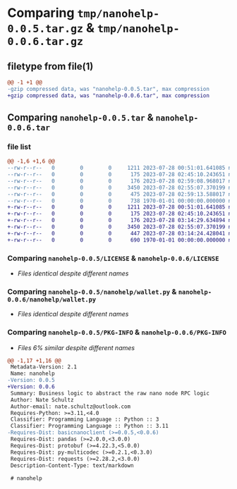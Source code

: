 # Comparing `tmp/nanohelp-0.0.5.tar.gz` & `tmp/nanohelp-0.0.6.tar.gz`

## filetype from file(1)

```diff
@@ -1 +1 @@
-gzip compressed data, was "nanohelp-0.0.5.tar", max compression
+gzip compressed data, was "nanohelp-0.0.6.tar", max compression
```

## Comparing `nanohelp-0.0.5.tar` & `nanohelp-0.0.6.tar`

### file list

```diff
@@ -1,6 +1,6 @@
--rw-r--r--   0        0        0     1211 2023-07-28 00:51:01.641085 nanohelp-0.0.5/LICENSE
--rw-r--r--   0        0        0      175 2023-07-28 02:45:10.243651 nanohelp-0.0.5/README.md
--rw-r--r--   0        0        0      176 2023-07-28 02:59:08.968017 nanohelp-0.0.5/nanohelp/__init__.py
--rw-r--r--   0        0        0     3450 2023-07-28 02:55:07.370199 nanohelp-0.0.5/nanohelp/wallet.py
--rw-r--r--   0        0        0      475 2023-07-28 02:59:13.588017 nanohelp-0.0.5/pyproject.toml
--rw-r--r--   0        0        0      738 1970-01-01 00:00:00.000000 nanohelp-0.0.5/PKG-INFO
+-rw-r--r--   0        0        0     1211 2023-07-28 00:51:01.641085 nanohelp-0.0.6/LICENSE
+-rw-r--r--   0        0        0      175 2023-07-28 02:45:10.243651 nanohelp-0.0.6/README.md
+-rw-r--r--   0        0        0      176 2023-07-28 03:14:29.634894 nanohelp-0.0.6/nanohelp/__init__.py
+-rw-r--r--   0        0        0     3450 2023-07-28 02:55:07.370199 nanohelp-0.0.6/nanohelp/wallet.py
+-rw-r--r--   0        0        0      447 2023-07-28 03:14:24.428041 nanohelp-0.0.6/pyproject.toml
+-rw-r--r--   0        0        0      690 1970-01-01 00:00:00.000000 nanohelp-0.0.6/PKG-INFO
```

### Comparing `nanohelp-0.0.5/LICENSE` & `nanohelp-0.0.6/LICENSE`

 * *Files identical despite different names*

### Comparing `nanohelp-0.0.5/nanohelp/wallet.py` & `nanohelp-0.0.6/nanohelp/wallet.py`

 * *Files identical despite different names*

### Comparing `nanohelp-0.0.5/PKG-INFO` & `nanohelp-0.0.6/PKG-INFO`

 * *Files 6% similar despite different names*

```diff
@@ -1,17 +1,16 @@
 Metadata-Version: 2.1
 Name: nanohelp
-Version: 0.0.5
+Version: 0.0.6
 Summary: Business logic to abstract the raw nano node RPC logic
 Author: Nate Schultz
 Author-email: nate.schultz@outlook.com
 Requires-Python: >=3.11,<4.0
 Classifier: Programming Language :: Python :: 3
 Classifier: Programming Language :: Python :: 3.11
-Requires-Dist: basicnanoclient (>=0.0.5,<0.0.6)
 Requires-Dist: pandas (>=2.0.0,<3.0.0)
 Requires-Dist: protobuf (>=4.22.3,<5.0.0)
 Requires-Dist: py-multicodec (>=0.2.1,<0.3.0)
 Requires-Dist: requests (>=2.28.2,<3.0.0)
 Description-Content-Type: text/markdown
 
 # nanohelp
```

